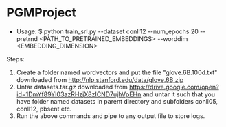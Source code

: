 # PGMProject

* Usage:
$ python train_srl.py --dataset conll12 --num_epochs 20 
    --pretrnd <PATH_TO_PRETRAINED_EMBEDDINGS> 
    --worddim <EMBEDDING_DIMENSION>
    
Steps:
 
1. Create a folder named wordvectors and put the file "glove.6B.100d.txt" downloaded from 
    http://nlp.stanford.edu/data/glove.6B.zip
2. Untar datasets.tar.gz downloaded from https://drive.google.com/open?id=1DmYf89YI03azRHzjX8zICND7ujhVpEHn
    and untar it such that you have folder named datasets in parent directory and subfolders conll05, conll12, pbsent etc.
3. Run the above commands and pipe to any output file to store logs.